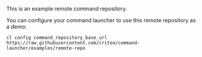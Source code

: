 This is an example remote command repository.

You can configure your command launcher to use this remote repository as a demo:

```
cl config command_repository_base_url https://raw.githubusercontent.com/criteo/command-launcher/examples/remote-repo
```
